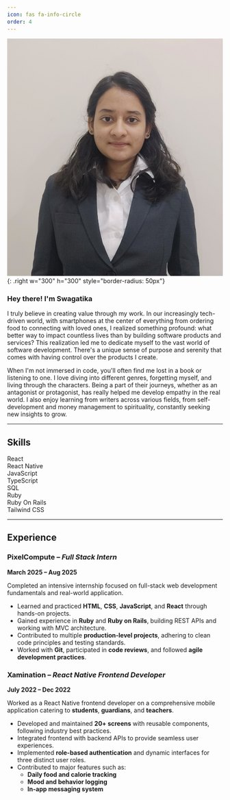 ```yaml
---
icon: fas fa-info-circle
order: 4
---
```

![My Picture](/assets/img/profile/profilePic.jpg){: .right w="300" h="300" style="border-radius: 50px"}
### Hey there! I'm Swagatika
I truly believe in creating value through my work. In our increasingly tech-driven world, with smartphones at the center of everything from ordering food to connecting with loved ones, I realized something profound: what better way to impact countless lives than by building software products and services? This realization led me to dedicate myself to the vast world of software development. There's a unique sense of purpose and serenity that comes with having control over the products I create.

When I'm not immersed in code, you'll often find me lost in a book or listening to one. I love diving into different genres, forgetting myself, and living through the characters. Being a part of their journeys, whether as an antagonist or protagonist, has really helped me develop empathy in the real world. I also enjoy learning from writers across various fields, from self-development and money management to spirituality, constantly seeking new insights to grow.

---

## Skills

<div class="skill-bar">
  <span class="skill-name">React</span>
  <div class="bar-container">
    <span class="bar-fill" style="width: 90%;"></span>
  </div>
</div>

<div class="skill-bar">
  <span class="skill-name">React Native</span>
  <div class="bar-container">
    <span class="bar-fill" style="width: 80%;"></span>
  </div>
</div>

<div class="skill-bar">
  <span class="skill-name">JavaScript</span>
  <div class="bar-container">
    <span class="bar-fill" style="width: 70%;"></span>
  </div>
</div>

<div class="skill-bar">
  <span class="skill-name">TypeScript</span>
  <div class="bar-container">
    <span class="bar-fill" style="width: 70%;"></span>
  </div>
</div>

<div class="skill-bar">
  <span class="skill-name">SQL</span>
  <div class="bar-container">
    <span class="bar-fill" style="width: 80%;"></span>
  </div>
</div>

<div class="skill-bar">
  <span class="skill-name">Ruby</span>
  <div class="bar-container">
    <span class="bar-fill" style="width: 50%;"></span>
  </div>
</div>

<div class="skill-bar">
  <span class="skill-name">Ruby On Rails</span>
  <div class="bar-container">
    <span class="bar-fill" style="width: 50%;"></span>
  </div>
</div>

<div class="skill-bar">
  <span class="skill-name">Tailwind CSS</span>
  <div class="bar-container">
    <span class="bar-fill" style="width: 60%;"></span>
  </div>
</div>

---

## Experience

### **PixelCompute** – *Full Stack Intern*
**March 2025 – Aug 2025**

Completed an intensive internship focused on full-stack web development fundamentals and real-world application.

- Learned and practiced **HTML**, **CSS**, **JavaScript**, and **React** through hands-on projects.
- Gained experience in **Ruby** and **Ruby on Rails**, building REST APIs and working with MVC architecture.
- Contributed to multiple **production-level projects**, adhering to clean code principles and testing standards.
- Worked with **Git**, participated in **code reviews**, and followed **agile development practices**.

### **Xamination** – *React Native Frontend Developer*
**July 2022 – Dec 2022**

Worked as a React Native frontend developer on a comprehensive mobile application catering to **students**, **guardians**, and **teachers**.

- Developed and maintained **20+ screens** with reusable components, following industry best practices.
- Integrated frontend with backend APIs to provide seamless user experiences.
- Implemented **role-based authentication** and dynamic interfaces for three distinct user roles.
- Contributed to major features such as:
  - **Daily food and calorie tracking**
  - **Mood and behavior logging**
  - **In-app messaging system**
